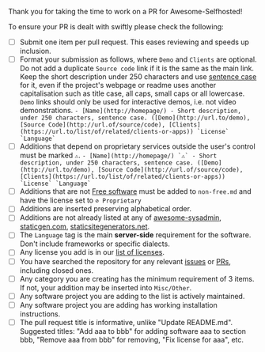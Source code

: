 <!-- DO NOT DELETE THE TEXT BELOW if you are adding new software to the list. Please make sure relevant boxes are checked [x] -->

Thank you for taking the time to work on a PR for Awesome-Selfhosted!

To ensure your PR is dealt with swiftly please check the following:

- [ ] Submit one item per pull request. This eases reviewing and speeds up inclusion.
- [ ] Format your submission as follows, where `Demo` and `Clients` are optional.
  Do not add a duplicate `Source code` link if it is the same as the main link.
  Keep the short description under 250 characters and use [sentence case](https://en.wikipedia.org/wiki/Letter_case#Sentence_case)
  for it, even if the project's webpage or readme uses another capitalisation
  such as title case, all caps, small caps or all lowercase.
  `Demo` links should only be used for interactive demos, i.e. not video demonstrations.
  ``- [Name](http://homepage/) - Short description, under 250 characters, sentence case. ([Demo](http://url.to/demo), [Source Code](http://url.of/source/code), [Clients](https://url.to/list/of/related/clients-or-apps)) `License` `Language` ``
- [ ] Additions that depend on proprietary services outside the user's control must be marked `⚠`.
  ``- [Name](http://homepage/) `⚠` - Short description, under 250 characters, sentence case. ([Demo](http://url.to/demo), [Source Code](http://url.of/source/code), [Clients](https://url.to/list/of/related/clients-or-apps)) `License` `Language` ``
- [ ] Additions that are not [Free software](https://en.wikipedia.org/wiki/Free_software) must be added to `non-free.md` and have the license set to `⊘ Proprietary`
- [ ] Additions are inserted preserving alphabetical order.
- [ ] Additions are not already listed at any of [awesome-sysadmin](https://github.com/n1trux/awesome-sysadmin), [staticgen.com](https://www.staticgen.com/), [staticsitegenerators.net](https://staticsitegenerators.net/).
- [ ] The `Language` tag is the main **server-side** requirement for the software. Don't include frameworks or specific dialects.
- [ ] Any license you add is in our [list of licenses](https://github.com/awesome-selfhosted/awesome-selfhosted/blob/master/README.md#list-of-licenses).
- [ ] You have searched the repository for any relevant [issues](https://github.com/awesome-selfhosted/awesome-selfhosted/issues) or [PRs](https://github.com/awesome-selfhosted/awesome-selfhosted/pulls), including closed ones.
- [ ] Any category you are creating has the minimum requirement of 3 items.
  If not, your addition may be inserted into `Misc/Other`.
- [ ] Any software project you are adding to the list is actively maintained.
- [ ] Any software project you are adding has working installation instructions.
- [ ] The pull request title is informative, unlike "Update README.md".
  Suggested titles: "Add aaa to bbb" for adding software aaa to section bbb,
  "Remove aaa from bbb" for removing, "Fix license for aaa", etc.
